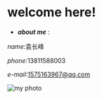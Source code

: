 # welcome here!
- ***about me*** :

*name*:袁长峰

*phone*:13811588003

*e-mail*:1575163967@qq.com

![my photo](https://github.com/RQting/iwtbi.github.com/blob/master/IMG_20180919hhhhhcom_.jpg)
